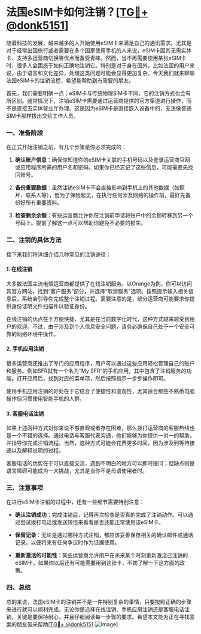 # 法国eSIM卡如何注销？[[TG💪+ @donk5151](https://t.me/s/donk5151)]

随着科技的发展，越来越多的人开始使用eSIM卡来满足自己的通讯需求。尤其是对于经常出国旅行或者需要在多个国家使用手机的人来说，eSIM卡因其无需实体卡、支持多运营商切换等优点而备受青睐。然而，当不再需要使用某张eSIM卡时，很多人会困惑于如何正确地注销它。特别是对于身在国外，比如法国的用户来说，由于语言和文化差异，处理这类问题可能会显得更加复杂。今天我们就来聊聊法国eSIM卡的注销流程，希望能帮助到有需要的朋友。

首先，我们需要明确一点：eSIM卡与传统物理SIM卡不同，它的注销方式也会有所区别。通常情况下，注销eSIM卡需要通过运营商提供的官方渠道进行操作，而不是直接去实体营业厅办理。这是因为eSIM卡是直接嵌入设备中的，无法像普通SIM卡那样拔出交给工作人员。

### 一、准备阶段

在正式开始注销之前，有几个步骤是你必须完成的：

1. **确认账户信息**：确保你知道你的eSIM卡关联的手机号码以及登录运营商官网或应用程序所需的用户名和密码。如果你已经忘记了这些信息，可能需要先找回账号。
   
2. **备份重要数据**：虽然注销eSIM卡不会直接影响到手机上的其他数据（如照片、联系人等），但为了保险起见，在执行任何涉及网络的操作前，最好先备份好所有重要资料。

3. **检查剩余余额**：有些运营商允许你在注销前申请将账户中的余额转移到另一个号码上。提前了解这一点可以帮助你避免不必要的损失。

### 二、注销的具体方法

接下来我们将详细介绍几种常见的注销途径：

#### 1. 在线注销

大多数法国主流电信运营商都提供了在线注销服务。以Orange为例，你可以访问其官方网站，找到“客户服务”部分，并选择“取消服务”选项。按照提示输入相关信息后，系统会引导你完成整个注销过程。需要注意的是，部分运营商可能要求你提供身份证明文件扫描件以验证身份。

在线注销的优点在于方便快捷，尤其是在当前数字化时代，这种方式越来越受到用户的欢迎。不过，由于涉及到个人信息安全问题，请务必确保自己处于一个安全可靠的网络环境中操作。

#### 2. 手机应用注销

很多运营商还推出了专门的应用程序，用户可以通过这些应用轻松管理自己的账户和服务。例如SFR就有一个名为“My SFR”的手机应用，其中包含了注销服务的功能。打开应用后，找到对应的菜单项，然后按照指示一步步操作即可。

使用手机应用注销的好处在于它结合了便捷性和直观性，尤其适合那些不熟悉电脑操作但习惯使用智能手机的人群。

#### 3. 客服电话注销

如果上述两种方式对你来说不够直观或者存在困难，那么拨打运营商的客服热线也是一个不错的选择。通过电话与客服代表沟通，他们能够为你提供一对一的帮助，并指导你完成注销流程。当然，这种方式可能会花费更多时间，因为涉及到等待接通以及解释说明的过程。

客服电话的优势在于可以直接交流，遇到不明白的地方可以即时提问；但缺点则是语言障碍可能成为一大挑战，尤其是当你不是母语使用者时。

### 三、注意事项

在进行eSIM卡注销的过程中，还有一些细节需要特别注意：

- **确认注销成功**：完成注销后，记得再次检查是否真的完成了注销动作。可以通过尝试拨打电话或发送短信来看看是否还能正常使用该eSIM卡。
  
- **保留记录**：无论是通过哪种方式注销，都应该妥善保存相关的确认邮件或通话记录，以便将来有任何争议时作为证据使用。

- **重新激活的可能性**：某些运营商允许用户在未来某个时刻重新激活已注销的eSIM卡。如果你以后还有可能需要用到这张卡，不妨了解一下这方面的政策。

### 四、总结

总的来说，法国eSIM卡的注销并不是一件特别复杂的事情，只要按照正确的步骤来进行就可以顺利完成。无论你是选择在线注销、手机应用注销还是客服电话注销，关键是要保持耐心，并且仔细阅读每一步骤的要求。希望本文能为正在寻找答案的朋友带来帮助[[TG💪+ @donk5151](https://t.me/s/donk5151) ![Image](https://i.postimg.cc/rwNCRYN7/Snipaste-2025-04-30-17-27-05.png)]